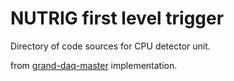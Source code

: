 # NUTRIG first level trigger

Directory of code sources for CPU detector unit.


from [grand-daq-master](https://github.com/grand-mother/grand-daq-master/tree/dev_nutrigv2) implementation.

